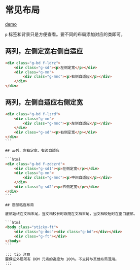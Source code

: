 # 常见布局

[demo](http://192.168.3.246:8888/examples/layout.html)

`p` 标签和背景只是方便查看。要不同的布局添加对应的类即可。

## 两列，左侧定宽右侧自适应

```html
<div class="g-bd f-ldrz">
    <div class="g-sd"><p>左侧定宽</p></div>
    <div class="g-mn">
        <div class="g-mnc"><p>右侧自适应</p></div>
    </div>
</div>
```

## 两列，左侧自适应右侧定宽

````html
<div class="g-bd f-lzrd">
    <div class="g-mn">
        <div class="g-mnc"><p>左侧自适应</p></div>
    </div>
    <div class="g-sd"><p>右侧定宽</p></div>
</div>
```

## 三列，左右定宽，右边自适应

```html
<div class="g-bd f-zdczrd">
    <div class="g-sd1"><p>左侧定宽</p></div>
    <div class="g-mn">
        <div class="g-mnc"><p>中间自适应</p></div>
    </div>
    <div class="g-sd2"><p>右侧定宽</p></div>
</div>
```

## 底部粘连布局

底部始终在文档末尾，当文档较长时跟随在文档末尾，当文档较短时在窗口底部。

```html
<body class="sticky-ft">
    <div class="g-doc"><div class="g-bd"></div></div>
    <div class="g-ft"></div>
</body>
```

::: tip 注意
要保证外层所有 DOM 元素的高度为 100%。不支持与其他布局混用。
:::
